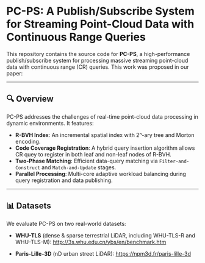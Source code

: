 # PC-PS: A Publish/Subscribe System for Streaming Point-Cloud Data with Continuous Range Queries

This repository contains the source code for **PC-PS**, a high-performance publish/subscribe system for processing massive streaming point-cloud data with continuous range (CR) queries. This work was proposed in our paper:

---

## 🔍 Overview

PC-PS addresses the challenges of real-time point-cloud data processing in dynamic environments. It features:

- **R-BVH Index**: An incremental spatial index with 2ⁿ-ary tree and Morton encoding.
- **Code Coverage Registration**: A hybrid query insertion algorithm allows CR quey to register in both leaf and non-leaf nodes of R-BVH.
- **Two-Phase Matching**: Efficient data-query matching via `Filter-and-Construct` and `Match-and-Update` stages.
- **Parallel Processing**: Multi-core adaptive workload balancing during query registration and data publishing.

---

## 📊 Datasets
We evaluate PC-PS on two real-world datasets: 

- **WHU-TLS** (dense & sparse terrestrial LiDAR, including WHU-TLS-R and WHU-TLS-M): http://3s.whu.edu.cn/ybs/en/benchmark.htm 

- **Paris-Lille-3D** (nD urban street LiDAR): https://npm3d.fr/paris-lille-3d
